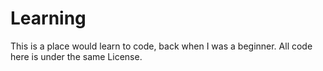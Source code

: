 Learning
========

This is a place would learn to code, back when I was a beginner.
All code here is under the same License.
